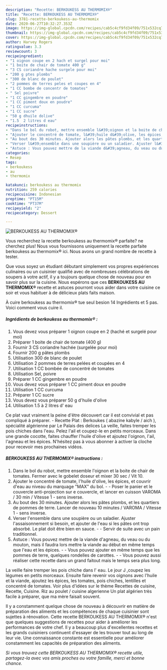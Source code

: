 ```yaml
---
description: "Recette: BERKOUKESS AU THERMOMIX®"
title: "Recette: BERKOUKESS AU THERMOMIX®"
slug: 3781-recette-berkoukess-au-thermomix
date: 2020-06-27T10:32:27.353Z
image: https://img-global.cpcdn.com/recipes/cab5c4cf9fd34f09/751x532cq70/berkoukess-au-thermomix-photo-principale-de-la-recette.jpg
thumbnail: https://img-global.cpcdn.com/recipes/cab5c4cf9fd34f09/751x532cq70/berkoukess-au-thermomix-photo-principale-de-la-recette.jpg
cover: https://img-global.cpcdn.com/recipes/cab5c4cf9fd34f09/751x532cq70/berkoukess-au-thermomix-photo-principale-de-la-recette.jpg
author: Harvey Rogers
ratingvalue: 3.3
reviewcount: 3
recipeingredient:
- "1 oignon coupe en 2 hach et surgel pour moi"
- "1 boite de chair de tomate 400 g"
- "3 CS coriandre hache surgele pour moi"
- "200 g ptes plombs"
- "300 de blanc de poulet"
- "2 pommes de terres peles et coupes en 4"
- "1 CC bombe de concentr de tomates"
- " Sel poivre"
- "1 CC gingembre en poudre"
- "1 CC piment doux en poudre"
- "1 CC curcuma"
- "1 CC sucre"
- "50 g dhuile dolive"
- "1.5  2 litres d eau"
recipeinstructions:
- "Dans le bol du robot, mettre ensemble l&#39;oignon et la boite de chair de tomates. Fermer avec le gobelet doseur et mixer 30 sec / Vit 10."
- "Ajouter le concentré de tomate, l&#39;huile d&#39;olive, les épices, et couvrir d&#39;eau au niveau du marquage &#34;MAX&#34; du bol.  Poser le panier et le couvercle anti-projection sur e couvercle, et lancer en cuisson VAROMA / 30 min / Vitesse 1 - sens inverse."
- "Au bout des 30 minutes. Ajouter alors les pâtes plombs, et les quartiers de pommes de terre. Lancer de nouveau 10 minutes / VAROMA / Vitesse 1 - sens inverse."
- "Verser l&#39;ensemble dans une soupière ou un saladier. Ajuster l&#39;assaisonnement si besoin, et ajouter de l&#39;eau si les pâtes ont trop absorbé. Le plat doit être bien en sauce.  Servir de suite avec un pain traditionnel."
- "Astuce : Vous pouvez mettre de la viande d&#39;agneau, du veau ou du mouton, mais il faudra lors mettre la viande au début en même temps que l&#39;eau et les épices.   Vous pouvez ajouter en même temps que les pommes de terre, quelques rondelles de carottes.  Vous pouvez aussi réaliser cette recette dans un grand faitout mais le temps sera plus long."
categories:
- Resep
tags:
- berkoukess
- au
- thermomix

katakunci: berkoukess au thermomix 
nutrition: 259 calories
recipecuisine: Indonesian
preptime: "PT15M"
cooktime: "PT37M"
recipeyield: "2"
recipecategory: Dessert

---
```



![BERKOUKESS AU THERMOMIX®](https://img-global.cpcdn.com/recipes/cab5c4cf9fd34f09/751x532cq70/berkoukess-au-thermomix-photo-principale-de-la-recette.jpg)

Vous recherchez la recette berkoukess au thermomix® parfaite? ne cherchez plus! Nous vous fournissons uniquement la recette parfaite berkoukess au thermomix® ici. Nous avons un grand nombre de recette à tester.

Que vous soyez un étudiant débutant simplement vos propres expériences culinaires ou un cuisinier qualifié avec de nombreuses célébrations de soupers à votre actif, il y a toujours quelque chose de nouveau pour en savoir plus sur la cuisine. Nous espérons que ces <strong> BERKOUKESS AU THERMOMIX® </strong> recette et astuces pourront vous aider dans votre cuisine ce soir et vous habituer à de délicieux plats faits maison.

<!--inarticleads1-->

À cuire berkoukess au thermomix® tue seul besion 14 Ingrédients et 5 pas. Voici comment vous cuire il.

##### Ingrédients de berkoukess au thermomix® :

1. Vous devez vous préparer 1 oignon coupe en 2 (haché et surgelé pour moi)
1. Préparer 1 boite de chair de tomate (400 g)
1. Fournir 3 CS coriandre hachée (surgelée pour moi)
1. Fournir 200 g pâtes plombs
1. Utilisation 300 de blanc de poulet
1. Utilisation 2 pommes de terres pelées et coupées en 4
1. Utilisation 1 CC bombée de concentré de tomates
1. Utilisation  Sel, poivre
1. Préparer 1 CC gingembre en poudre
1. Vous devez vous préparer 1 CC piment doux en poudre
1. Utilisation 1 CC curcuma
1. Préparer 1 CC sucre
1. Vous devez vous préparer 50 g d&#39;huile d&#39;olive
1. Utilisation 1.5 à 2 litres d&#39; eau


Ce plat vaut vraiment la peine d&#39;être découvert car il est convivial et pas compliqué à préparer. - Recette Plat : Berkoukes ( abazine kabyle / aich ), spécialité algérienne par Le Palais des delices La veille, faites tremper les pois chiches dans l&#39;eau. Pelez l&#39;ail et coupez-le en petits morceaux. Dans une grande cocotte, faites chauffer l&#39;huile d&#39;olive et ajoutez l&#39;oignon, l&#39;ail, l&#39;agneau et les épices. N&#39;hésitez pas à vous abonner à activer la cloche pour recevoir mes prochaines vidéos. 

<!--inarticleads2-->

##### BERKOUKESS AU THERMOMIX® instructions :

1. Dans le bol du robot, mettre ensemble l&#39;oignon et la boite de chair de tomates. Fermer avec le gobelet doseur et mixer 30 sec / Vit 10.
1. Ajouter le concentré de tomate, l&#39;huile d&#39;olive, les épices, et couvrir d&#39;eau au niveau du marquage &#34;MAX&#34; du bol. -  - Poser le panier et le couvercle anti-projection sur e couvercle, et lancer en cuisson VAROMA / 30 min / Vitesse 1 - sens inverse.
1. Au bout des 30 minutes. Ajouter alors les pâtes plombs, et les quartiers de pommes de terre. Lancer de nouveau 10 minutes / VAROMA / Vitesse 1 - sens inverse.
1. Verser l&#39;ensemble dans une soupière ou un saladier. Ajuster l&#39;assaisonnement si besoin, et ajouter de l&#39;eau si les pâtes ont trop absorbé. Le plat doit être bien en sauce. -  - Servir de suite avec un pain traditionnel.
1. Astuce : Vous pouvez mettre de la viande d&#39;agneau, du veau ou du mouton, mais il faudra lors mettre la viande au début en même temps que l&#39;eau et les épices. -   - Vous pouvez ajouter en même temps que les pommes de terre, quelques rondelles de carottes. -  - Vous pouvez aussi réaliser cette recette dans un grand faitout mais le temps sera plus long.


La veille faire tremper les pois chiche dans l&#39; eau. Le jour J ,coupez les légumes en petits morceaux. Ensuite faire revenir vos oignons avec l&#39;huile et la viande, ajoutez les épices, les tomates, pois chiches, lentilles et concentré de tomates. Voir plus d&#39;idées sur le thème Recettes de cuisine, Recette, Cuisine. Riz au poulet / cuisine algerienne Un plat algérien très facile à préparer, que ma mère faisait souvent. 

<!--inarticleads1-->

<p>
Il y a constamment quelque chose de nouveau à découvrir en matière de préparation des aliments et les compétences de chaque cuisinier sont sujettes à rénovation. Cette recette BERKOUKESS AU THERMOMIX® n'est que quelques suggestions de recettes pour aider à améliorer les performances de votre chef. Il y a beaucoup plus d'excellentes recettes et les grands cuisiniers continuent d'essayer de les trouver tout au long de leur vie. Une connaissance constante est essentielle pour améliorer constamment les capacités de préparation des aliments.
</p>

<p>
<i>Si vous trouvez cette BERKOUKESS AU THERMOMIX® recette utile, partagez-la avec vos amis proches ou votre famille, merci et bonne chance.</i>
</p>
